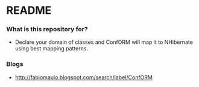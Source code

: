 # README #

### What is this repository for? ###

* Declare your domain of classes and ConfORM will map it to NHibernate using best mapping patterns.

### Blogs ###

* http://fabiomaulo.blogspot.com/search/label/ConfORM
